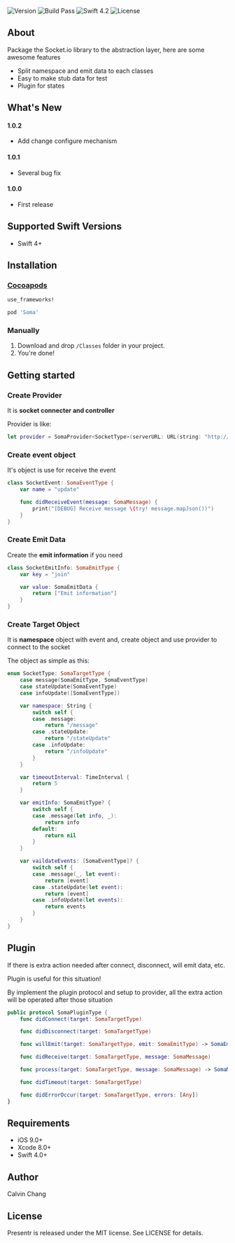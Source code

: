 ![Version](https://img.shields.io/badge/pod-1.0.2-blue.svg)  ![Build Pass](https://img.shields.io/continuousphp/git-hub/doctrine/dbal/master.svg)  ![Swift 4.2](https://img.shields.io/badge/Swift-4.2-orange.svg?style=flat)  ![License](https://img.shields.io/cocoapods/l/Presentr.svg?style=flat)



## About

Package the Socket.io library to the abstraction layer, here are some awesome features

- Split namespace and emit data to each classes
- Easy to make stub data for test
- Plugin for states




## What's New

#### 1.0.2
- Add change configure mechanism 

#### 1.0.1

- Several bug fix 

#### 1.0.0
- First release




## Supported Swift Versions
- Swift 4+



## Installation

### [Cocoapods](http://cocoapods.org)

```ruby
use_frameworks!

pod 'Soma'
```

### Manually
1. Download and drop ```/Classes``` folder in your project.
2. You're done!



## Getting started

### Create Provider

It is **socket connecter and controller** 

Provider is like:

```swift
let provider = SomaProvider<SocketType>(serverURL: URL(string: "http://test.domain.com") ?? URL(fileURLWithPath: ""), plugins: [SomaLoggerPlugin(verbose: true)])
```



### Create event object

It's object is use for receive the event

```swift
class SocketEvent: SomaEventType {
    var name = "update"

    func didReceiveEvent(message: SomaMessage) {
        print("[DEBUG] Receive message \(try! message.mapJson())")
    }
}
```



### Create Emit Data

Create the **emit information** if you need

``` swift
class SocketEmitInfo: SomaEmitType {
    var key = "join"

    var value: SomaEmitData {
        return ["Emit information"]
    }
}
```



### Create Target Object

It is **namespace** object with event and, create object and use provider to connect to the socket

The object as simple as this:

```swift
enum SocketType: SomaTargetType {
    case message(SomaEmitType, SomaEventType)
    case stateUpdate(SomaEventType)
    case infoUpdate([SomaEventType])

    var namespace: String {
        switch self {
        case .message:
            return "/message"
        case .stateUpdate:
            return "/stateUpdate"
        case .infoUpdate:
            return "/infoUpdate"
        }
    }

    var timeoutInterval: TimeInterval {
        return 5
    }

    var emitInfo: SomaEmitType? {
        switch self {
        case .message(let info, _):
            return info
        default:
            return nil
        }
    }

    var vaildateEvents: [SomaEventType]? {
        switch self {
        case .message(_, let event):
            return [event]
        case .stateUpdate(let event):
            return [event]
        case .infoUpdate(let events):
            return events
        }
    }
}

```



## Plugin

If there is extra action needed after connect, disconnect, will emit data, etc.

Plugin is useful for this situation!

By implement the plugin protocol and setup to provider, all the extra action will be operated after those situation

```swift
public protocol SomaPluginType {
    func didConnect(target: SomaTargetType)

    func didDisconnect(target: SomaTargetType)

    func willEmit(target: SomaTargetType, emit: SomaEmitType) -> SomaEmitType

    func didReceive(target: SomaTargetType, message: SomaMessage)

    func process(target: SomaTargetType, message: SomaMessage) -> SomaMessage

    func didTimeout(target: SomaTargetType)

    func didErrorOccur(target: SomaTargetType, errors: [Any])
}

```





## Requirements

* iOS 9.0+
* Xcode 8.0+
* Swift 4.0+



##  Author
Calvin Chang



## License
Presentr is released under the MIT license.
See LICENSE for details.